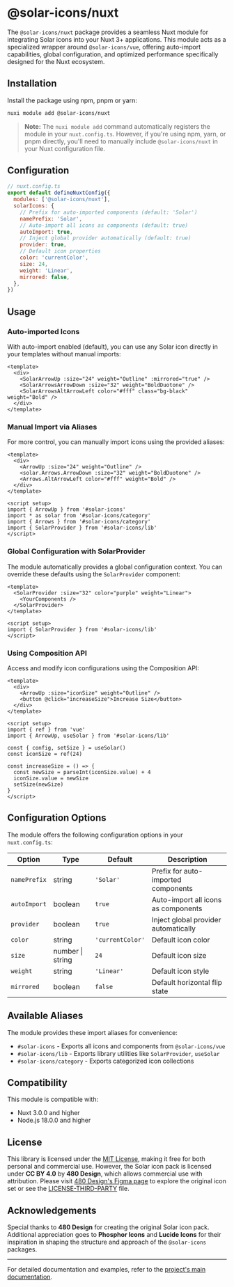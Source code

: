 # @solar-icons/nuxt

The `@solar-icons/nuxt` package provides a seamless Nuxt module for integrating Solar icons into your Nuxt 3+ applications. This module acts as a specialized wrapper around `@solar-icons/vue`, offering auto-import capabilities, global configuration, and optimized performance specifically designed for the Nuxt ecosystem.

## Installation

Install the package using npm, pnpm or yarn:

```bash
nuxi module add @solar-icons/nuxt
```

> **Note:** The `nuxi module add` command automatically registers the module in your `nuxt.config.ts`. However, if you're using npm, yarn, or pnpm directly, you'll need to manually include `@solar-icons/nuxt` in your Nuxt configuration file.

## Configuration

```js
// nuxt.config.ts
export default defineNuxtConfig({
  modules: ['@solar-icons/nuxt'],
  solarIcons: {
    // Prefix for auto-imported components (default: 'Solar')
    namePrefix: 'Solar',
    // Auto-import all icons as components (default: true)
    autoImport: true,
    // Inject global provider automatically (default: true)
    provider: true,
    // Default icon properties
    color: 'currentColor',
    size: 24,
    weight: 'Linear',
    mirrored: false,
  },
})
```

## Usage

### Auto-imported Icons

With auto-import enabled (default), you can use any Solar icon directly in your templates without manual imports:

```vue
<template>
  <div>
    <SolarArrowUp :size="24" weight="Outline" :mirrored="true" />
    <SolarArrowsArrowDown :size="32" weight="BoldDuotone" />
    <SolarArrowsAltArrowLeft color="#fff" class="bg-black" weight="Bold" />
  </div>
</template>
```

### Manual Import via Aliases

For more control, you can manually import icons using the provided aliases:

```vue
<template>
  <div>
    <ArrowUp :size="24" weight="Outline" />
    <solar.Arrows.ArrowDown :size="32" weight="BoldDuotone" />
    <Arrows.AltArrowLeft color="#fff" weight="Bold" />
  </div>
</template>

<script setup>
import { ArrowUp } from '#solar-icons'
import * as solar from '#solar-icons/category'
import { Arrows } from '#solar-icons/category'
import { SolarProvider } from '#solar-icons/lib'
</script>
```

### Global Configuration with SolarProvider

The module automatically provides a global configuration context. You can override these defaults using the `SolarProvider` component:

```vue
<template>
  <SolarProvider :size="32" color="purple" weight="Linear">
    <YourComponents />
  </SolarProvider>
</template>

<script setup>
import { SolarProvider } from '#solar-icons/lib'
</script>
```

### Using Composition API

Access and modify icon configurations using the Composition API:

```vue
<template>
  <div>
    <ArrowUp :size="iconSize" weight="Outline" />
    <button @click="increaseSize">Increase Size</button>
  </div>
</template>

<script setup>
import { ref } from 'vue'
import { ArrowUp, useSolar } from '#solar-icons/lib'

const { config, setSize } = useSolar()
const iconSize = ref(24)

const increaseSize = () => {
  const newSize = parseInt(iconSize.value) + 4
  iconSize.value = newSize
  setSize(newSize)
}
</script>
```

## Configuration Options

The module offers the following configuration options in your `nuxt.config.ts`:

| Option | Type | Default | Description |
|--------|------|---------|-------------|
| `namePrefix` | string | `'Solar'` | Prefix for auto-imported components |
| `autoImport` | boolean | `true` | Auto-import all icons as components |
| `provider` | boolean | `true` | Inject global provider automatically |
| `color` | string | `'currentColor'` | Default icon color |
| `size` | number \| string | `24` | Default icon size |
| `weight` | string | `'Linear'` | Default icon style |
| `mirrored` | boolean | `false` | Default horizontal flip state |

## Available Aliases

The module provides these import aliases for convenience:
- `#solar-icons` - Exports all icons and components from `@solar-icons/vue`
- `#solar-icons/lib` - Exports library utilities like `SolarProvider`, `useSolar`
- `#solar-icons/category` - Exports categorized icon collections

## Compatibility

This module is compatible with:
- Nuxt 3.0.0 and higher
- Node.js 18.0.0 and higher

## License

This library is licensed under the [MIT License](./LICENSE), making it free for both personal and commercial use. However, the Solar icon pack is licensed under **CC BY 4.0** by **480 Design**, which allows commercial use with attribution. Please visit [480 Design's Figma page](https://www.figma.com/community/file/1166831539721848736) to explore the original icon set or see the [LICENSE-THIRD-PARTY](./LICENSE-THIRD-PARTY) file.

## Acknowledgements

Special thanks to **480 Design** for creating the original Solar icon pack. Additional appreciation goes to **Phosphor Icons** and **Lucide Icons** for their inspiration in shaping the structure and approach of the `@solar-icons` packages.

---
For detailed documentation and examples, refer to the [project's main documentation](https://solar-icons.vercel.app/docs/packages/nuxt).